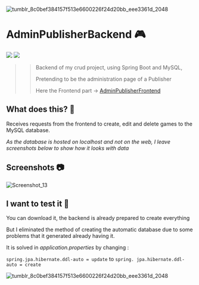 ![tumblr_8c0bef384157f513e6600226f24d20bb_eee3361d_2048](https://github.com/Tina-bot/AdminPublisherBackend/assets/72955349/e306a4c8-7c12-4192-8adb-f96b5a5e994e)

# AdminPublisherBackend 🎮
![](https://img.shields.io/badge/MySQL-005C84?style=for-the-badge&logo=mysql&logoColor=white)
![](https://img.shields.io/badge/Spring-6DB33F?style=for-the-badge&logo=spring&logoColor=white)


>> Backend of my crud project, using Spring Boot and MySQL, </p>
>> Pretending to be the administration page of a Publisher </p>
>> Here the Frontend part -> <a href="https://github.com/Tina-bot/AdminPublisherFrontend"> AdminPublisherFrontend </a>


## What does this? 👀
Receives requests from the frontend to create, edit and delete games to the MySQL database.

<i>As the database is hosted on localhost and not on the web, I leave screenshots below to show how it looks with data</i>
## Screenshots 📷

![Screenshot_13](https://github.com/Tina-bot/AdminPublisherBackend/assets/72955349/edccb585-eba1-4e88-9965-17316c09a6bd)


## I want to test it 🔬
You can download it, the backend is already prepared to create everything </p> But I eliminated the method of creating the automatic database due to some problems that it generated already having it.</p>
It is solved in _application.properties_ by changing : </p> `spring.jpa.hibernate.ddl-auto = update` to  `spring. jpa.hibernate.ddl-auto = create`

![tumblr_8c0bef384157f513e6600226f24d20bb_eee3361d_2048](https://github.com/Tina-bot/AdminPublisherBackend/assets/72955349/185cc981-9ad4-4a2d-8bed-fc712c3b99ef)
